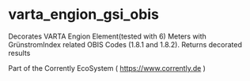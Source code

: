# varta_engion_gsi_obis
Decorates VARTA Engion Element(tested with 6) Meters with GrünstromIndex related  OBIS Codes (1.8.1 and 1.8.2). Returns decorated results


Part of the Corrently EcoSystem ( https://www.corrently.de )
